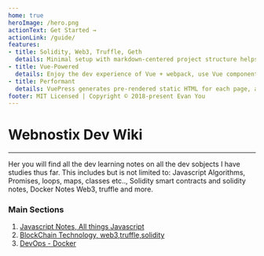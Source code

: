 ```yaml
---
home: true
heroImage: /hero.png
actionText: Get Started →
actionLink: /guide/
features:
- title: Solidity, Web3, Truffle, Geth 
  details: Minimal setup with markdown-centered project structure helps you focus on writing.
- title: Vue-Powered
  details: Enjoy the dev experience of Vue + webpack, use Vue components in markdown, and develop custom themes with Vue.
- title: Performant
  details: VuePress generates pre-rendered static HTML for each page, and runs as an SPA once a page is loaded.
footer: MIT Licensed | Copyright © 2018-present Evan You
---
```

# Webnostix Dev Wiki

---

Her you will find all the dev learning notes on all the dev sobjects I have studies thus far. This includes but is not limited
to: Javascript Algorithms, Promises, loops, maps, classes etc.., Solidity smart contracts and solidity notes, Docker Notes
Web3, truffle and more.

### Main Sections

1. [Javascript Notes, All things Javascript](Javascript.md)
2. [BlockChain Technology, web3,truffle,solidity](Blockchain.md)
3. [DevOps - Docker](Dev-Ops.md)
